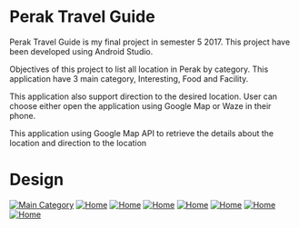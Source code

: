 # Perak Travel Guide

Perak Travel Guide is my final project in semester 5 2017. This project have been developed using Android Studio.

Objectives of this project to list all location in Perak by category. This application have 3 main category, Interesting, Food and Facility.

This application also support direction to the desired location. User can choose either open the application using Google Map or Waze in their phone.

This application using Google Map API to retrieve the details about the location and direction to the location

# Design

[![Main Category](https://lh3.googleusercontent.com/C9dmbwIwxXtTouIBZAsdyLV078N7GX6pvTbMbm_fCZJOtsU6DzIb1rBpZmSCZlyumCI=h400)](#design)
[![Home](https://lh3.googleusercontent.com/0Usr7PNgCvXh1xe1GQ_skpmRihBGLoEy7BeZn7tbyyydwYlTd5eDp9LEN4nLvNfklA=h400)](#design)
[![Home](https://lh3.googleusercontent.com/REdjNe1DzY9dIK0dqAD3eOjN3pWIrvcdKSJXEDclOtI4sv3Agd94iuRBGQZOYFXoeVG_=h400)](#design)
[![Home](https://lh3.googleusercontent.com/EhcIDIVkZc446kIG6XPaO2aA2PVspeghAF5xGQP9gZYG5bP4DYrPF_YeDtVytzWUhvY=h400)](#design)
[![Home](https://lh3.googleusercontent.com/BiHZjExWSeu4aqa1ovqRMnVJnzBNCpQ6HfIxnJ075iYsA2A30ZUEFoaddzkvo-CFND_Y=h400)](#design)
[![Home](https://lh3.googleusercontent.com/LheMg6GuyDy7QaXgDJ9Jt28DEFxqd_rtmrijptVRKKkrdWThIhdXIKMnvSvWb5VL19U=h400)](#design)
[![Home](https://lh3.googleusercontent.com/WwI6XpC0mlXcF7NYgkWDXEjmS1JzfC_z2CI4vebaH2LPuzQ3NMNbCLy_JNmt3vgdmo4=h400)](#design)
[![Home](https://lh3.googleusercontent.com/pZuuh-qMuLwkrKgYvna4UB2X2_MsLO-p9QzelkrJnXrhobcP5sxNzuUf5QD_mp9ru7w=h400)](#design)
